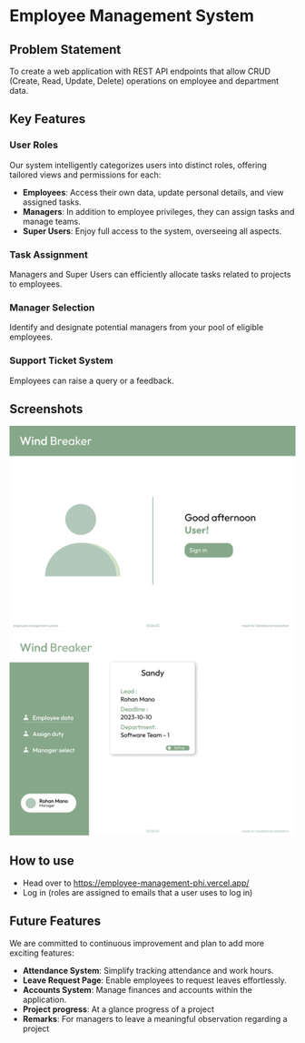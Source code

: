 # Employee Management System

## Problem Statement
To create a web application with REST API endpoints that allow CRUD (Create, Read, Update, Delete) operations on employee and department data.

## Key Features

### User Roles
Our system intelligently categorizes users into distinct roles, offering tailored views and permissions for each:

- **Employees**: Access their own data, update personal details, and view assigned tasks.
- **Managers**: In addition to employee privileges, they can assign tasks and manage teams.
- **Super Users**: Enjoy full access to the system, overseeing all aspects.

### Task Assignment
Managers and Super Users can efficiently allocate tasks related to projects to employees.

### Manager Selection
Identify and designate potential managers from your pool of eligible employees.

### Support Ticket System
Employees can raise a query or a feedback.

## Screenshots 
<img widith="50" src="https://github.com/Wavebrakers-limited/employee_management/blob/main/Screenshot/Screenshot%201.png?raw=true">
<img widith="50" src="https://github.com/Wavebrakers-limited/employee_management/blob/main/Screenshot/Screenshot%204.png?raw=true">

## How to use
- Head over to https://employee-management-phi.vercel.app/
- Log in (roles are assigned to emails that a user uses to log in)


## Future Features

We are committed to continuous improvement and plan to add more exciting features:

- **Attendance System**: Simplify tracking attendance and work hours.
- **Leave Request Page**: Enable employees to request leaves effortlessly.
- **Accounts System**: Manage finances and accounts within the application.
- **Project progress**: At a glance progress of a project
- **Remarks**: For managers to leave a meaningful observation regarding a project 


